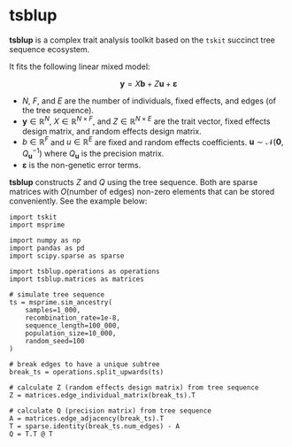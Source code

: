 # tsblup 
**tsblup** is a complex trait analysis toolkit based on the `tskit` succinct tree sequence ecosystem.

It fits the following linear mixed model:

$$\mathbf{y} = X\mathbf{b} + Z\mathbf{u} + \boldsymbol{\varepsilon}$$

- $N$, $F$, and $E$ are the number of individuals, fixed effects, and edges (of the tree sequence).
- $\mathbf{y} \in \mathbb{R}^N$, $X \in \mathbb{R}^{N \times F}$, and $Z \in \mathbb{R}^{N \times E}$ are the trait vector, fixed effects design matrix, and random effects design matrix.
- $b \in \mathbb{R}^F$ and $u \in \mathbb{R}^E$ are fixed and random effects coefficients.
$\mathbf{u} \sim \mathcal{N}\left(\mathbf{0}, Q_{\mathbf{u}}^{-1}\right)$ where $Q_{\mathbf{u}}$ is the precision matrix.
- $\boldsymbol{\varepsilon}$ is the non-genetic error terms.

**tsblup** constructs $Z$ and $Q$ using the tree sequence.
Both are sparse matrices with $O(\text{number of edges})$ non-zero elements that can be stored conveniently.
See the example below:
```
import tskit
import msprime

import numpy as np
import pandas as pd
import scipy.sparse as sparse

import tsblup.operations as operations
import tsblup.matrices as matrices

# simulate tree sequence
ts = msprime.sim_ancestry(
    samples=1_000,
    recombination_rate=1e-8,
    sequence_length=100_000,
    population_size=10_000,
    random_seed=100
)

# break edges to have a unique subtree
break_ts = operations.split_upwards(ts)

# calculate Z (random effects design matrix) from tree sequence
Z = matrices.edge_individual_matrix(break_ts).T

# calculate Q (precision matrix) from tree sequence
A = matrices.edge_adjacency(break_ts).T
T = sparse.identity(break_ts.num_edges) - A
Q = T.T @ T
```




